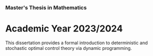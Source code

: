 ### Master's Thesis in Mathematics

# Academic Year 2023/2024

This dissertation provides a formal introduction to deterministic and stochastic optimal control theory via dynamic programming.
